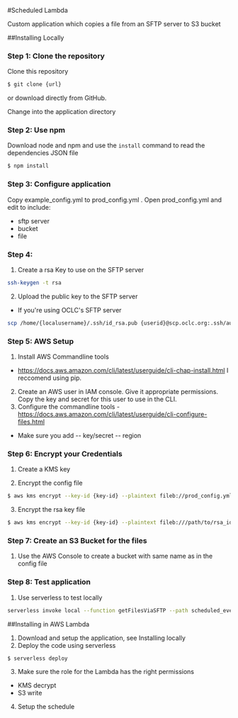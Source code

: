 #Scheduled Lambda

Custom application which copies a file from an SFTP server to S3 bucket

##Installing Locally

### Step 1: Clone the repository
Clone this repository

```bash
$ git clone {url}
```
or download directly from GitHub.

Change into the application directory

### Step 2: Use npm
Download node and npm and use the `install` command to read the dependencies JSON file 

```bash
$ npm install
```

### Step 3: Configure application
Copy example_config.yml to prod_config.yml . Open prod_config.yml and edit to include:
- sftp server
- bucket
- file

### Step 4: 

1. Create a rsa Key to use on the SFTP server

```bash
ssh-keygen -t rsa
```

2. Upload the public key to the SFTP server
- If you're using OCLC's SFTP server 

```bash
scp /home/{localusername}/.ssh/id_rsa.pub {userid}@scp.oclc.org:.ssh/authorized_keys
```

### Step 5: AWS Setup

1. Install AWS Commandline tools
- https://docs.aws.amazon.com/cli/latest/userguide/cli-chap-install.html
I reccomend using pip.
2. Create an AWS user in IAM console. Give it appropriate permissions. Copy the key and secret for this user to use in the CLI. 
3. Configure the commandline tools - https://docs.aws.amazon.com/cli/latest/userguide/cli-configure-files.html

- Make sure you add 
-- key/secret
-- region

### Step 6: Encrypt your Credentials

1. Create a KMS key

2. Encrypt the config file

```bash
$ aws kms encrypt --key-id {key-id} --plaintext fileb://prod_config.yml --output text --query CiphertextBlob --output text | base64 -D > prod_config_encrypted.txt
```

3. Encrypt the rsa key file

```bash
$ aws kms encrypt --key-id {key-id} --plaintext fileb:///path/to/rsa_id --output text --query CiphertextBlob --output text | base64 -D > rsa_id_encrypted
```

### Step 7: Create an S3 Bucket for the files
1. Use the AWS Console to create a bucket with same name as in the config file

### Step 8: Test application
1. Use serverless to test locally

```bash
serverless invoke local --function getFilesViaSFTP --path scheduled_event.json
```

##Installing in AWS Lambda

1. Download and setup the application, see Installing locally
2. Deploy the code using serverless

```bash
$ serverless deploy
```

3. Make sure the role for the Lambda has the right permissions
- KMS decrypt
- S3 write
4. Setup the schedule